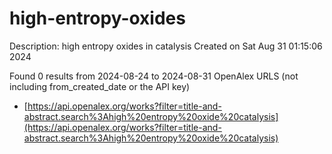 # high-entropy-oxides
Description: high entropy oxides in catalysis
Created on Sat Aug 31 01:15:06 2024

Found 0 results from 2024-08-24 to 2024-08-31
OpenAlex URLS (not including from_created_date or the API key)
- [https://api.openalex.org/works?filter=title-and-abstract.search%3Ahigh%20entropy%20oxide%20catalysis](https://api.openalex.org/works?filter=title-and-abstract.search%3Ahigh%20entropy%20oxide%20catalysis)

